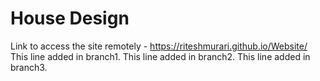 # House Design
Link to access the site remotely - https://riteshmurari.github.io/Website/
This line added in branch1.
This line added in branch2.
This line added in branch3.
